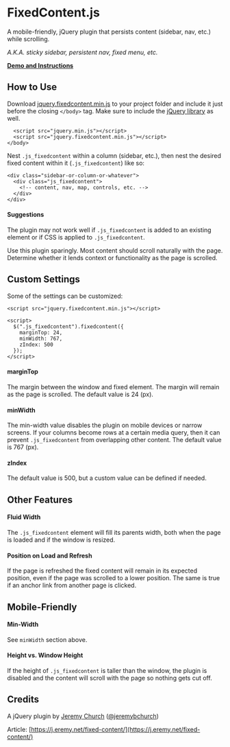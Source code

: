 # FixedContent.js

A mobile-friendly, jQuery plugin that persists content (sidebar, nav, etc.) while scrolling.

*A.K.A. sticky sidebar, persistent nav, fixed menu, etc.*

**[Demo and Instructions](https://j.eremy.net/fixed-content/demo/)**

## How to Use

Download [jquery.fixedcontent.min.js](https://raw.githubusercontent.com/jeremychurch/FixedContent.js/master/jquery.fixedcontent.min.js) to your project folder and include it just before the closing `</body>` tag. Make sure to include the [jQuery library](https://developers.google.com/speed/libraries/devguide#jquery) as well.

```
  <script src="jquery.min.js"></script>
  <script src="jquery.fixedcontent.min.js"></script>
</body>
```

Nest `.js_fixedcontent` within a column (sidebar, etc.), then nest the desired fixed content within it (`.js_fixedcontent`) like so:

```
<div class="sidebar-or-column-or-whatever">
  <div class="js_fixedcontent">
    <!-- content, nav, map, controls, etc. -->
  </div>
</div>
```

#### Suggestions

The plugin may not work well if `.js_fixedcontent` is added to an existing element or if CSS is applied to `.js_fixedcontent`.

Use this plugin sparingly. Most content should scroll naturally with the page. Determine whether it lends context or functionality as the page is scrolled.

## Custom Settings

Some of the settings can be customized:

```
<script src="jquery.fixedcontent.min.js"></script>

<script>
  $(".js_fixedcontent").fixedcontent({
    marginTop: 24,
    minWidth: 767,
    zIndex: 500
  });
</script>
```

#### marginTop

The margin between the window and fixed element. The margin will remain as the page is scrolled. The default value is 24 (px).

#### minWidth

The min-width value disables the plugin on mobile devices or narrow screens. If your columns become rows at a certain media query, then it can prevent `.js_fixedcontent` from overlapping other content. The default value is 767 (px).

#### zIndex

The default value is 500, but a custom value can be defined if needed.

## Other Features

#### Fluid Width

The `.js_fixedcontent` element will fill its parents width, both when the page is loaded and if the window is resized.

#### Position on Load and Refresh

If the page is refreshed the fixed content will remain in its expected position, even if the page was scrolled to a lower position. The same is true if an anchor link from another page is clicked.

## Mobile-Friendly

#### Min-Width

See `minWidth` section above.

#### Height vs. Window Height

If the height of `.js_fixedcontent` is taller than the window, the plugin is disabled and the content will scroll with the page so nothing gets cut off.

## Credits

A jQuery plugin by [Jeremy Church](https://j.eremy.net/) ([@jeremybchurch](https://twitter.com/jeremybchurch))

Article: [https://j.eremy.net/fixed-content/](https://j.eremy.net/fixed-content/)
